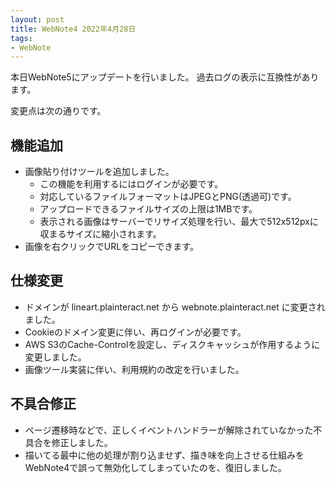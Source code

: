 ```yaml
---
layout: post
title: WebNote4 2022年4月28日
tags:
- WebNote
---
```


本日WebNote5にアップデートを行いました。
過去ログの表示に互換性があります。

変更点は次の通りです。

## 機能追加

* 画像貼り付けツールを追加しました。
  - この機能を利用するにはログインが必要です。
  - 対応しているファイルフォーマットはJPEGとPNG(透過可)です。
  - アップロードできるファイルサイズの上限は1MBです。
  - 表示される画像はサーバーでリサイズ処理を行い、最大で512x512pxに収まるサイズに縮小されます。
* 画像を右クリックでURLをコピーできます。

## 仕様変更

* ドメインが lineart.plainteract.net から webnote.plainteract.net に変更されました。
* Cookieのドメイン変更に伴い、再ログインが必要です。
* AWS S3のCache-Controlを設定し、ディスクキャッシュが作用するように変更しました。
* 画像ツール実装に伴い、利用規約の改定を行いました。


## 不具合修正

* ページ遷移時などで、正しくイベントハンドラーが解除されていなかった不具合を修正しました。
* 描いてる最中に他の処理が割り込ませず、描き味を向上させる仕組みをWebNote4で誤って無効化してしまっていたのを、復旧しました。
